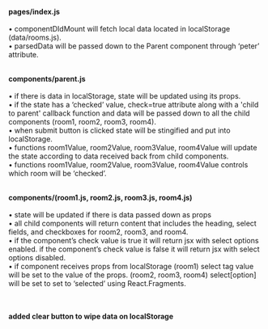 **pages/index.js**<br><br>
	•	componentDIdMount will fetch local data located in localStorage (data/rooms.js).<br>
	•	parsedData will be passed down to the Parent component through ‘peter’ attribute.<br><br>

**components/parent.js**<br><br>
	•	if there is data in localStorage, state will be updated using its props.<br>
	•	if the state has a ‘checked’ value, check=true attribute along with a 'child to parent' callback function and data will be passed down to all the child components (room1, room2, room3, room4).<br>
	•	when submit button is clicked state will be stingified and put into localStorage.<br>
	•	functions room1Value, room2Value, room3Value, room4Value will update the state according to data received back from child components.<br>
	•	functions room1Value, room2Value, room3Value, room4Value controls which room will be ‘checked’.<br><br>

**components/(room1.js, room2.js, room3.js, room4.js)**<br><br>
	•	state will be updated if there is data passed down as props<br>
	•	all child components will return content that includes the heading, select fields, and checkboxes for room2, room3, and room4.<br>
	•	if the component’s check value is true it will return jsx with select options enabled. if the component’s check value is false it will return jsx with select options disabled.<br>
	•	if component receives props from localStorage (room1) select tag value will be set to the value of the props. (room2, room3, room4) select[option] will be set to set to ‘selected’ using React.Fragments.<br><br><br>

**added clear button to wipe data on localStorage**
